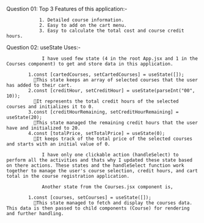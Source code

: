 Question 01: 
            Top 3 Features of this application:-

                1. Detailed course information.
                2. Easy to add on the cart menu. 
                3. Easy to calculate the total cost and course credit hours.


Question 02: 
            useState Uses:-

                 I have used few state (4 in the root App.jsx and 1 in the Courses component) to get and store data in this application. 

            1.const [cartedCourses, setCartedCourses] = useState([]);
              🔰This state keeps an array of selected courses that the user has added to their cart.
            2.const [creditHour, setCreditHour] = useState(parseInt("00", 10));
              🔰It represents the total credit hours of the selected courses and initializes it to 0.
            3.const [creditHourRemaining, setCreditHourRemaining] = useState(20);
              🔰This state managed the remaining credit hours that the user have and initialized to 20.
            4.const [totalPrice, setTotalPrice] = useState(0);
              🔰It keeps track of the total price of the selected courses and starts with an initial value of 0.

                 I have only one clickable action (handleSelect) to perform all the activities and thats why I updated these state based on there actions. These states and the handleSelect function work together to manage the user's course selection, credit hours, and cart total in the course registration application.

                 Another state from the Courses.jsx component is, 

            1.const [courses, setCourses] = useState([]);
              🔰This state managed to fetch and display the courses data. This data is then passed to child components (Course) for rendering and further handling.





